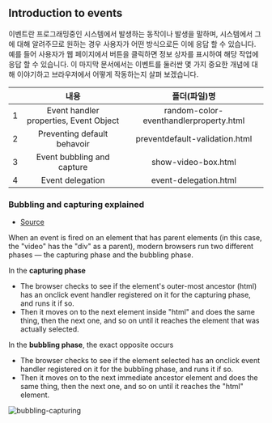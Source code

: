 ## Introduction to events

이벤트란 프로그래밍중인 시스템에서 발생하는 동작이나 발생을 말하며, 시스템에서 그에 대해 알려주므로 원하는 경우 사용자가 어떤 방식으로든 이에 응답 할 수 있습니다. 예를 들어 사용자가 웹 페이지에서 버튼을 클릭하면 정보 상자를 표시하여 해당 작업에 응답 할 수 있습니다. 이 마지막 문서에서는 이벤트를 둘러싼 몇 가지 중요한 개념에 대해 이야기하고 브라우저에서 어떻게 작동하는지 살펴 보겠습니다.

|     |                  내용                  |              폴더(파일)명              |
| :-: | :------------------------------------: | :------------------------------------: |
|  1  | Event handler properties, Event Object | random-color-eventhandlerproperty.html |
|  2  |      Preventing default behavoir       |     preventdefault-validation.html     |
|  3  |       Event bubbling and capture       |          show-video-box.html           |
|  4  |            Event delegation            |         event-delegation.html          |

### **Bubbling** and **capturing** explained

- [Source](https://developer.mozilla.org/en-US/docs/Learn/JavaScript/Building_blocks/Events)

When an event is fired on an element that has parent elements (in this case, the "video" has the "div" as a parent), modern browsers run two different phases — the capturing phase and the bubbling phase.

In the **capturing phase**

- The browser checks to see if the element's outer-most ancestor (html) has an onclick event handler registered on it for the capturing phase, and runs it if so.
- Then it moves on to the next element inside "html" and does the same thing, then the next one, and so on until it reaches the element that was actually selected.

In the **bubbling phase**, the exact opposite occurs

- The browser checks to see if the element selected has an onclick event handler registered on it for the bubbling phase, and runs it if so.
- Then it moves on to the next immediate ancestor element and does the same thing, then the next one, and so on until it reaches the "html" element.

![bubbling-capturing](https://user-images.githubusercontent.com/46748131/108507273-6a42ff00-72fd-11eb-95f7-aab28a454d10.png)
